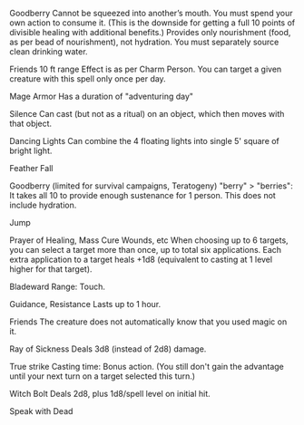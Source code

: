 
Goodberry
Cannot be squeezed into another’s mouth. You must spend your own action to consume it. (This is the downside for getting a full 10 points of divisible healing with additional benefits.)
Provides only nourishment (food, as per bead of nourishment), not hydration. You must separately source clean drinking water.

Friends
10 ft range
Effect is as per Charm Person. You can target a given creature with this spell only once per day. 


Mage Armor
Has a duration of "adventuring day"

Silence
Can cast (but not as a ritual) on an object, which then moves with that object.


Dancing Lights
Can combine the 4 floating lights into single 5' square of bright light. 

Feather Fall 


Goodberry (limited for survival campaigns, Teratogeny)
 "berry" > "berries": It takes all 10 to provide enough sustenance for 1 person.  This does not include hydration.

Jump

Prayer of Healing, Mass Cure Wounds, etc
When choosing up to 6 targets, you can select a target more than once, up to total six applications. Each extra application to a target heals +1d8 (equivalent to casting at 1 level higher for that target).


Bladeward
Range: Touch.

Guidance, Resistance
Lasts up to 1 hour.

Friends
The creature does not automatically know that you used magic on it.

Ray of Sickness
Deals 3d8 (instead of 2d8) damage.

True strike
Casting time: Bonus action.
(You still don't gain the advantage until your next turn on a target selected this turn.)

Witch Bolt
Deals 2d8, plus 1d8/spell level on initial hit.


Speak with Dead
